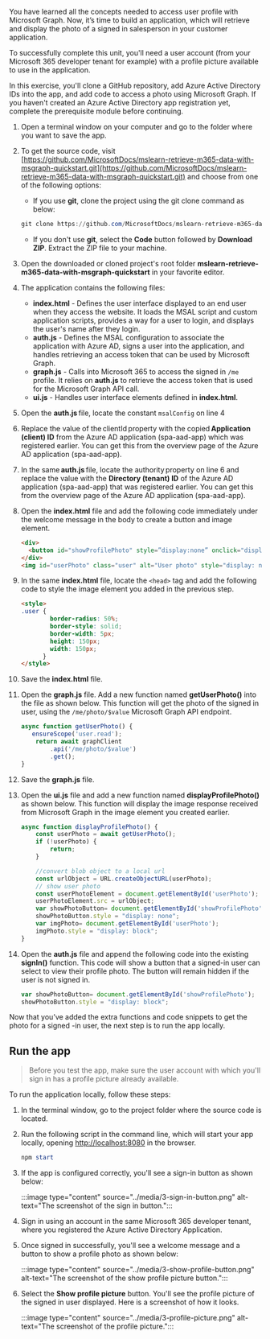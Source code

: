 You have learned all the concepts needed to access user profile with Microsoft Graph. Now, it’s time to build an application, which will retrieve and display the photo of a signed in salesperson in your customer application. 

To successfully complete this unit, you'll need a user account (from your Microsoft 365 developer tenant for example) with a profile picture available to use in the application.

In this exercise, you'll clone a GitHub repository, add Azure Active Directory IDs into the app, and add code to access a photo using Microsoft Graph. If you haven't created an Azure Active Directory app registration yet, complete the prerequisite module before continuing.

1. Open a terminal window on your computer and go to the folder where you want to save the app.
1. To get the source code, visit [https://github.com/MicrosoftDocs/mslearn-retrieve-m365-data-with-msgraph-quickstart.git](https://github.com/MicrosoftDocs/mslearn-retrieve-m365-data-with-msgraph-quickstart.git) and choose from one of the following options:
    - If you use **git**, clone the project using the git clone command as below:
    
    ```powershell
    git clone https://github.com/MicrosoftDocs/mslearn-retrieve-m365-data-with-msgraph-quickstart.git
    ```
    
    - If you don't use **git**,  select the **Code** button followed by **Download ZIP**. Extract the ZIP file to your machine.
1. Open the downloaded or cloned project's root folder **mslearn-retrieve-m365-data-with-msgraph-quickstart** in your favorite editor.
1. The application contains the following files:

    - **index.html** - Defines the user interface displayed to an end user when they access the website. It loads the MSAL script and custom application scripts, provides a way for a user to login, and displays the user's name after they login.
    - **auth.js** - Defines the MSAL configuration to associate the application with Azure AD, signs a user into the application, and handles retrieving an access token that can be used by Microsoft Graph.
    - **graph.js** - Calls into Microsoft 365 to access the signed in `/me` profile. It relies on **auth.js** to retrieve the access token that is used for the Microsoft Graph API call.
    - **ui.js** - Handles user interface elements defined in **index.html**.
    
1. Open the **auth.js** file, locate the constant `msalConfig` on line 4
1. Replace the value of the clientId property with the copied **Application (client) ID** from the Azure AD application (spa-aad-app) which was registered earlier. You can get this from the overview page of the Azure AD application (spa-aad-app).
1. In the same **auth.js** file, locate the authority property on line 6 and replace the <your directory ID here> value with the **Directory (tenant) ID** of the Azure AD application (spa-aad-app) that was registered earlier. You can get this from the overview page of the Azure AD application (spa-aad-app).
1. Open the **index.html** file and add the following code immediately under the welcome message in the body to create a button and image element.

    ```html
    <div>
      <button id="showProfilePhoto" style=”display:none” onclick="displayProfilePhoto();">Show profile picture</button> 
    </div> 
    <img id="userPhoto" class="user" alt="User photo" style="display: none;" />  
    ```
1. In the same **index.html** file, locate the `<head>` tag and add the following code to style the image element you added in the previous step.

    ```html
    <style> 
    .user { 
            border-radius: 50%;       
            border-style: solid; 
            border-width: 5px; 
            height: 150px; 
            width: 150px; 
          } 
    </style> 

    ```
1. Save the **index.html** file.
1. Open the **graph.js** file. Add a new function named **getUserPhoto()** into the file as shown below. This function will get the photo of the signed  in user, using the `/me/photo/$value` Microsoft Graph API endpoint.

    ```javascript
    async function getUserPhoto() {
       ensureScope('user.read'); 
        return await graphClient  
            .api('/me/photo/$value')  
            .get(); 
    } 
    ```
1. Save the **graph.js** file.
1. Open the **ui.js** file and add a new function named **displayProfilePhoto()** as shown below. This function will display the image response received from Microsoft Graph in the image element you created earlier.
     
    ```javascript
    async function displayProfilePhoto() {    
        const userPhoto = await getUserPhoto(); 
        if (!userPhoto) {  
            return;  
        }     
    
        //convert blob object to a local url
        const urlObject = URL.createObjectURL(userPhoto); 
        // show user photo  
        const userPhotoElement = document.getElementById('userPhoto'); 
        userPhotoElement.src = urlObject;   
        var showPhotoButton= document.getElementById('showProfilePhoto');
        showPhotoButton.style = "display: none"; 
        var imgPhoto= document.getElementById('userPhoto');
        imgPhoto.style = "display: block"; 
    } 
    ```
1. Open the **auth.js** file and append the following code into the existing **signIn()** function. This code will show a button that a signed-in user can select to view their profile photo. The button will remain hidden if the user is not signed in.

    ```javascript
    var showPhotoButton= document.getElementById('showProfilePhoto'); 
    showPhotoButton.style = "display: block"; 
    ```
Now that you’ve added the extra functions and code snippets to get the photo for a signed -in user, the next step is to run the app locally.

## Run the app

> Before you test the app, make sure the user account with which you'll sign in has a profile picture already available.

To run the application locally, follow these steps:

1. In the terminal window, go to the project folder where the source code is located.
1. Run the following script in the command line, which will start your app locally, opening [http://localhost:8080](http://localhost:8080) in the browser.

    ```powershell
    npm start
    ```
1. If the app is configured correctly, you'll see a sign-in button as shown below:

    :::image type="content" source="../media/3-sign-in-button.png" alt-text="The screenshot of the sign in button.":::

1. Sign in using an account in the same Microsoft 365 developer tenant, where you registered the Azure Active Directory Application.
1. Once signed in successfully, you'll see a welcome message and a button to show a profile photo as shown below:

    :::image type="content" source="../media/3-show-profile-button.png" alt-text="The screenshot of the show profile picture button.":::

1. Select the **Show profile picture** button. You'll see the profile picture of the signed in user displayed. Here is a screenshot of how it looks.

    :::image type="content" source="../media/3-profile-picture.png" alt-text="The screenshot of the profile picture.":::
